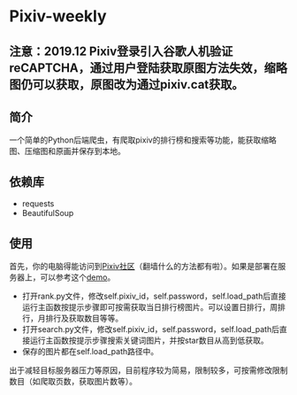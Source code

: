 # Pixiv-weekly
## 注意：2019.12 Pixiv登录引入谷歌人机验证reCAPTCHA，通过用户登陆获取原图方法失效，缩略图仍可以获取，原图改为通过pixiv.cat获取。
## 简介
一个简单的Python后端爬虫，有爬取pixiv的排行榜和搜索等功能，能获取缩略图、压缩图和原画并保存到本地。
## 依赖库
* requests
* BeautifulSoup
## 使用
首先，你的电脑得能访问到[Pixiv社区](https://www.pixiv.net)（翻墙什么的方法都有啦）。如果是部署在服务器上，可以参考这个[demo](https://github.com/yjw1268/Web-learning/tree/Try/SQL/pythonload)。  
- 打开rank.py文件，修改self.pixiv_id，self.password，self.load_path后直接运行主函数按提示步骤即可按需获取当日排行榜图片。可以设置日排行，周排行，月排行及获取数目等等。  
- 打开search.py文件，修改self.pixiv_id，self.password，self.load_path后直接运行主函数按提示步骤搜索关键词图片，并按star数目从高到低获取。
- 保存的图片都在self.load_path路径中。 
 
出于减轻目标服务器压力等原因，目前程序较为简易，限制较多，可按需修改限制数目（如爬取页数，获取图片数等）。
